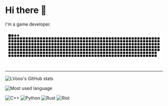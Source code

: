 # Hi there 👋
I'm a game developer.

<picture>
  <source media="(prefers-color-shceme: dark)" srcset="https://raw.githubusercontent.com/LVooo/LVooo/output/github-contribution-grid-snake-dark.svg" />
  <source media="(prefers-color-shceme: light)" srcset="https://raw.githubusercontent.com/LVooo/LVooo/output/github-contribution-grid-snake.svg" />
  <img alt="github-snake" src="https://raw.githubusercontent.com/LVooo/LVooo/output/github-contribution-grid-snake.svg">
</picture>

<hr>

![LVooo's GitHub stats](https://github-readme-stats.vercel.app/api?username=LVooo&show_icons=true&theme=tokyonight)

![Most used language](https://readme-stats.clckblog.space/api/top-langs?username=LVooo&show_icons=true&theme=radical&langs_count=10&layout=compact)

![C++](https://img.shields.io/badge/C%2B%2B-00599C?style=for-the-badge&logo=c%2B%2B&logoColor=white)
![Python](https://img.shields.io/badge/Python-3776AB?style=for-the-badge&logo=python&logoColor=white)
![Rust](https://img.shields.io/badge/Rust-000000?style=for-the-badge&logo=rust&logoColor=white)
![Riot](https://img.shields.io/badge/Riot_Games-D32936?style=for-the-badge&logo=riot-games&logoColor=white)


### 

<!--
**LVooo/LVooo** is a ✨ _special_ ✨ repository because its `README.md` (this file) appears on your GitHub profile.

Here are some ideas to get you started:

- 🔭 I’m currently working on ...
- 🌱 I’m currently learning ...
- 👯 I’m looking to collaborate on ...
- 🤔 I’m looking for help with ...
- 💬 Ask me about ...
- 📫 How to reach me: ...
- 😄 Pronouns: ...
- ⚡ Fun fact: ...
-->
